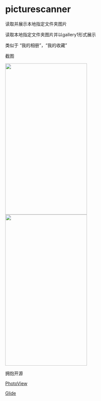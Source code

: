 # picturescanner   
  
读取并展示本地指定文件夹图片  
  
    
读取本地指定文件夹图片并以gallery1形式展示  
  
   
类似于 “我的相册”，“我的收藏”  
  
    
截图  
  
   
<img src="https://github.com/sanlisanlisanli/picturescanner/blob/master/screenshots/Screenshot_20181012-183841.jpg" width="260" height="480"/>   
   
     
     
<img src="https://github.com/sanlisanlisanli/picturescanner/blob/master/screenshots/Screenshot_20181012-183834.jpg" width="260" height="480"/>  
  
    
   
拥抱开源  
   
     
<a href="https://github.com/chrisbanes/PhotoView">PhotoView</a>  
   
    
<a href="https://github.com/bumptech/glide">Glide</a>  
  
    

